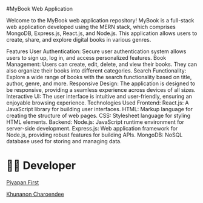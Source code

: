 #MyBook Web Application

Welcome to the MyBook web application repository! MyBook is a full-stack web application developed using the MERN stack, which comprises MongoDB, Express.js, React.js, and Node.js. This application allows users to create, share, and explore digital books in various genres.

Features
User Authentication: Secure user authentication system allows users to sign up, log in, and access personalized features.
Book Management: Users can create, edit, delete, and view their books. They can also organize their books into different categories.
Search Functionality: Explore a wide range of books with the search functionality based on title, author, genre, and more.
Responsive Design: The application is designed to be responsive, providing a seamless experience across devices of all sizes.
Interactive UI: The user interface is intuitive and user-friendly, ensuring an enjoyable browsing experience.
Technologies Used
Frontend:
React.js: A JavaScript library for building user interfaces.
HTML: Markup language for creating the structure of web pages.
CSS: Stylesheet language for styling HTML elements.
Backend:
Node.js: JavaScript runtime environment for server-side development.
Express.js: Web application framework for Node.js, providing robust features for building APIs.
MongoDB: NoSQL database used for storing and managing data.
# 👨‍💻 Developer
<a href="https://www.facebook.com/taw.k.klm"> Piyapan First </a>

<a href="https://www.facebook.com/khunanon.crd">Khunanon Charoendee </a>

